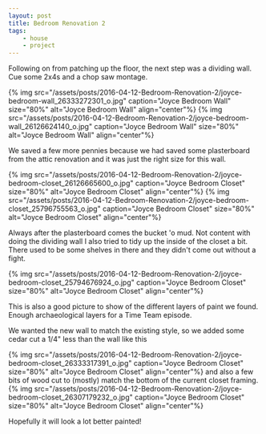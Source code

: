```yaml
---
layout: post
title: Bedroom Renovation 2
tags:
    - house
    - project
---
```


Following on from patching up the floor, the next step was a dividing wall. Cue some 2x4s and a chop saw montage.

{% img src="/assets/posts/2016-04-12-Bedroom-Renovation-2/joyce-bedroom-wall_26333272301_o.jpg" caption="Joyce Bedroom Wall" size="80%" alt="Joyce Bedroom Wall" align="center"%}
{% img src="/assets/posts/2016-04-12-Bedroom-Renovation-2/joyce-bedroom-wall_26126624140_o.jpg" caption="Joyce Bedroom Wall" size="80%" alt="Joyce Bedroom Wall" align="center"%}

We saved a few more pennies because we had saved some plasterboard from the attic renovation and it was just the right size for this wall.

{% img src="/assets/posts/2016-04-12-Bedroom-Renovation-2/joyce-bedroom-closet_26126665600_o.jpg" caption="Joyce Bedroom Closet" size="80%" alt="Joyce Bedroom Closet" align="center"%}
{% img src="/assets/posts/2016-04-12-Bedroom-Renovation-2/joyce-bedroom-closet_25796755563_o.jpg" caption="Joyce Bedroom Closet" size="80%" alt="Joyce Bedroom Closet" align="center"%}

Always after the plasterboard comes the bucket 'o mud. Not content with doing the dividing wall I also tried to tidy up the inside of the closet a bit. There used to be some shelves in there and they didn't come out without a fight.

{% img src="/assets/posts/2016-04-12-Bedroom-Renovation-2/joyce-bedroom-closet_25794676924_o.jpg" caption="Joyce Bedroom Closet" size="80%" alt="Joyce Bedroom Closet" align="center"%}

This is also a good picture to show of the different layers of paint we found. Enough archaeological layers for a Time Team episode.

We wanted the new wall to match the existing style, so we added some cedar cut a 1/4" less than the wall like this

{% img src="/assets/posts/2016-04-12-Bedroom-Renovation-2/joyce-bedroom-closet_26333317391_o.jpg" caption="Joyce Bedroom Closet" size="80%" alt="Joyce Bedroom Closet" align="center"%} and also a few bits of wood cut to (mostly) match the bottom of the current closet framing. {% img src="/assets/posts/2016-04-12-Bedroom-Renovation-2/joyce-bedroom-closet_26307179232_o.jpg" caption="Joyce Bedroom Closet" size="80%" alt="Joyce Bedroom Closet" align="center"%}

Hopefully it will look a lot better painted!